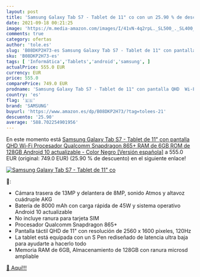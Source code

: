 ```yaml
---
layout: post
title: 'Samsung Galaxy Tab S7 - Tablet de 11" co con un 25.90 % de descuento'
date: 2021-09-18 00:21:25
image: 'https://m.media-amazon.com/images/I/41vN-4q2rpL._SL500_._SL400_.jpg'
comments: true
category: ofertas
author: 'tole.es'
slug: 'B08DKP2H73-es Samsung Galaxy Tab S7 - Tablet de 11" con pantalla QHD Wi-...'
sku: 'B08DKP2H73-es'
tags: [ 'Informática','Tablets','android','samsung', ]
actualPrice: 555.0 EUR
currency: EUR
price: 555.0
comparePrice: 749.0 EUR
prodname: 'Samsung Galaxy Tab S7 - Tablet de 11" con pantalla QHD  Wi-Fi  Procesador Qualcomm Snapdragon 865+  RAM de 6GB  ROM de 128GB  Android 10 actualizable  - Color Negro [Versión española]'
country: 'es'
flag: '🇪🇸'
brand: 'SAMSUNG'
buyurl: 'https://www.amazon.es/dp/B08DKP2H73/?tag=tolees-21'
descuento: '25.90'
average: '588.702254901956'
---
```


En este momento está [Samsung Galaxy Tab S7 - Tablet de 11" con pantalla QHD  Wi-Fi  Procesador Qualcomm Snapdragon 865+  RAM de 6GB  ROM de 128GB  Android 10 actualizable  - Color Negro [Versión española]](https://www.amazon.es/dp/B08DKP2H73/?tag=tolees-21) a 555.0 EUR (original: 749.0 EUR) (25.90 %  de descuento) en el siguiente enlace!

[![Samsung Galaxy Tab S7 - Tablet de 11" co](https://m.media-amazon.com/images/I/41vN-4q2rpL._SL500_._SL400_.jpg)](https://www.amazon.es/dp/B08DKP2H73/?tag=tolees-21)

🔎:

- Cámara trasera de 13MP y delantera de 8MP, sonido Atmos y altavoz cuádruple AKG
- Batería de 8000 mAh con carga rápida de 45W y sistema operativo Android 10 actualizable
- No incluye ranura para tarjeta SIM
- Procesador Qualcomm Snapdragon 865+
- Pantalla táctil QHD de 11" con resolución de 2560 x 1600 píxeles, 120Hz
- La tablet está equipada con un S Pen rediseñado de latencia ultra baja para ayudarte a hacerlo todo
- Memoria RAM de 6GB, Almacenamiento de 128GB con ranura microsd ampliable

[🛒 Aquí!!!](https://www.amazon.es/dp/B08DKP2H73/?tag=tolees-21)
